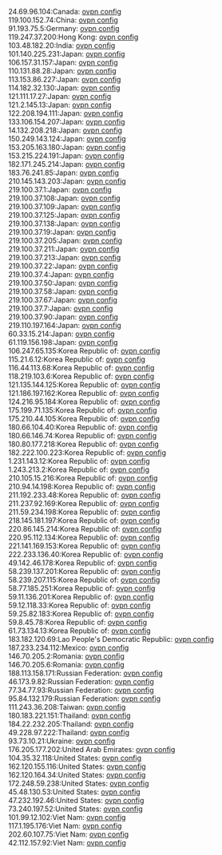 24.69.96.104:Canada: [ovpn config](vpn/24_69_96_104.ovpn)  
119.100.152.74:China: [ovpn config](vpn/119_100_152_74.ovpn)  
91.193.75.5:Germany: [ovpn config](vpn/91_193_75_5.ovpn)  
119.247.37.200:Hong Kong: [ovpn config](vpn/119_247_37_200.ovpn)  
103.48.182.20:India: [ovpn config](vpn/103_48_182_20.ovpn)  
101.140.225.231:Japan: [ovpn config](vpn/101_140_225_231.ovpn)  
106.157.31.157:Japan: [ovpn config](vpn/106_157_31_157.ovpn)  
110.131.88.28:Japan: [ovpn config](vpn/110_131_88_28.ovpn)  
113.153.86.227:Japan: [ovpn config](vpn/113_153_86_227.ovpn)  
114.182.32.130:Japan: [ovpn config](vpn/114_182_32_130.ovpn)  
121.111.17.27:Japan: [ovpn config](vpn/121_111_17_27.ovpn)  
121.2.145.13:Japan: [ovpn config](vpn/121_2_145_13.ovpn)  
122.208.194.111:Japan: [ovpn config](vpn/122_208_194_111.ovpn)  
133.106.154.207:Japan: [ovpn config](vpn/133_106_154_207.ovpn)  
14.132.208.218:Japan: [ovpn config](vpn/14_132_208_218.ovpn)  
150.249.143.124:Japan: [ovpn config](vpn/150_249_143_124.ovpn)  
153.205.163.180:Japan: [ovpn config](vpn/153_205_163_180.ovpn)  
153.215.224.191:Japan: [ovpn config](vpn/153_215_224_191.ovpn)  
182.171.245.214:Japan: [ovpn config](vpn/182_171_245_214.ovpn)  
183.76.241.85:Japan: [ovpn config](vpn/183_76_241_85.ovpn)  
210.145.143.203:Japan: [ovpn config](vpn/210_145_143_203.ovpn)  
219.100.37.1:Japan: [ovpn config](vpn/219_100_37_1.ovpn)  
219.100.37.108:Japan: [ovpn config](vpn/219_100_37_108.ovpn)  
219.100.37.109:Japan: [ovpn config](vpn/219_100_37_109.ovpn)  
219.100.37.125:Japan: [ovpn config](vpn/219_100_37_125.ovpn)  
219.100.37.138:Japan: [ovpn config](vpn/219_100_37_138.ovpn)  
219.100.37.19:Japan: [ovpn config](vpn/219_100_37_19.ovpn)  
219.100.37.205:Japan: [ovpn config](vpn/219_100_37_205.ovpn)  
219.100.37.211:Japan: [ovpn config](vpn/219_100_37_211.ovpn)  
219.100.37.213:Japan: [ovpn config](vpn/219_100_37_213.ovpn)  
219.100.37.22:Japan: [ovpn config](vpn/219_100_37_22.ovpn)  
219.100.37.4:Japan: [ovpn config](vpn/219_100_37_4.ovpn)  
219.100.37.50:Japan: [ovpn config](vpn/219_100_37_50.ovpn)  
219.100.37.58:Japan: [ovpn config](vpn/219_100_37_58.ovpn)  
219.100.37.67:Japan: [ovpn config](vpn/219_100_37_67.ovpn)  
219.100.37.7:Japan: [ovpn config](vpn/219_100_37_7.ovpn)  
219.100.37.90:Japan: [ovpn config](vpn/219_100_37_90.ovpn)  
219.110.197.164:Japan: [ovpn config](vpn/219_110_197_164.ovpn)  
60.33.15.214:Japan: [ovpn config](vpn/60_33_15_214.ovpn)  
61.119.156.198:Japan: [ovpn config](vpn/61_119_156_198.ovpn)  
106.247.65.135:Korea Republic of: [ovpn config](vpn/106_247_65_135.ovpn)  
115.21.6.12:Korea Republic of: [ovpn config](vpn/115_21_6_12.ovpn)  
116.44.113.68:Korea Republic of: [ovpn config](vpn/116_44_113_68.ovpn)  
118.219.103.6:Korea Republic of: [ovpn config](vpn/118_219_103_6.ovpn)  
121.135.144.125:Korea Republic of: [ovpn config](vpn/121_135_144_125.ovpn)  
121.186.197.162:Korea Republic of: [ovpn config](vpn/121_186_197_162.ovpn)  
124.216.95.184:Korea Republic of: [ovpn config](vpn/124_216_95_184.ovpn)  
175.199.71.135:Korea Republic of: [ovpn config](vpn/175_199_71_135.ovpn)  
175.210.44.105:Korea Republic of: [ovpn config](vpn/175_210_44_105.ovpn)  
180.66.104.40:Korea Republic of: [ovpn config](vpn/180_66_104_40.ovpn)  
180.66.146.74:Korea Republic of: [ovpn config](vpn/180_66_146_74.ovpn)  
180.80.177.218:Korea Republic of: [ovpn config](vpn/180_80_177_218.ovpn)  
182.222.100.223:Korea Republic of: [ovpn config](vpn/182_222_100_223.ovpn)  
1.231.143.12:Korea Republic of: [ovpn config](vpn/1_231_143_12.ovpn)  
1.243.213.2:Korea Republic of: [ovpn config](vpn/1_243_213_2.ovpn)  
210.105.15.216:Korea Republic of: [ovpn config](vpn/210_105_15_216.ovpn)  
210.94.14.198:Korea Republic of: [ovpn config](vpn/210_94_14_198.ovpn)  
211.192.233.48:Korea Republic of: [ovpn config](vpn/211_192_233_48.ovpn)  
211.237.92.169:Korea Republic of: [ovpn config](vpn/211_237_92_169.ovpn)  
211.59.234.198:Korea Republic of: [ovpn config](vpn/211_59_234_198.ovpn)  
218.145.181.197:Korea Republic of: [ovpn config](vpn/218_145_181_197.ovpn)  
220.86.145.214:Korea Republic of: [ovpn config](vpn/220_86_145_214.ovpn)  
220.95.112.134:Korea Republic of: [ovpn config](vpn/220_95_112_134.ovpn)  
221.141.169.153:Korea Republic of: [ovpn config](vpn/221_141_169_153.ovpn)  
222.233.136.40:Korea Republic of: [ovpn config](vpn/222_233_136_40.ovpn)  
49.142.46.178:Korea Republic of: [ovpn config](vpn/49_142_46_178.ovpn)  
58.239.137.201:Korea Republic of: [ovpn config](vpn/58_239_137_201.ovpn)  
58.239.207.115:Korea Republic of: [ovpn config](vpn/58_239_207_115.ovpn)  
58.77.185.251:Korea Republic of: [ovpn config](vpn/58_77_185_251.ovpn)  
59.11.136.201:Korea Republic of: [ovpn config](vpn/59_11_136_201.ovpn)  
59.12.118.33:Korea Republic of: [ovpn config](vpn/59_12_118_33.ovpn)  
59.25.82.183:Korea Republic of: [ovpn config](vpn/59_25_82_183.ovpn)  
59.8.45.78:Korea Republic of: [ovpn config](vpn/59_8_45_78.ovpn)  
61.73.134.13:Korea Republic of: [ovpn config](vpn/61_73_134_13.ovpn)  
183.182.120.69:Lao People's Democratic Republic: [ovpn config](vpn/183_182_120_69.ovpn)  
187.233.234.112:Mexico: [ovpn config](vpn/187_233_234_112.ovpn)  
146.70.205.2:Romania: [ovpn config](vpn/146_70_205_2.ovpn)  
146.70.205.6:Romania: [ovpn config](vpn/146_70_205_6.ovpn)  
188.113.158.171:Russian Federation: [ovpn config](vpn/188_113_158_171.ovpn)  
46.173.9.82:Russian Federation: [ovpn config](vpn/46_173_9_82.ovpn)  
77.34.77.93:Russian Federation: [ovpn config](vpn/77_34_77_93.ovpn)  
95.84.132.179:Russian Federation: [ovpn config](vpn/95_84_132_179.ovpn)  
111.243.36.208:Taiwan: [ovpn config](vpn/111_243_36_208.ovpn)  
180.183.221.151:Thailand: [ovpn config](vpn/180_183_221_151.ovpn)  
184.22.232.205:Thailand: [ovpn config](vpn/184_22_232_205.ovpn)  
49.228.97.222:Thailand: [ovpn config](vpn/49_228_97_222.ovpn)  
93.73.10.21:Ukraine: [ovpn config](vpn/93_73_10_21.ovpn)  
176.205.177.202:United Arab Emirates: [ovpn config](vpn/176_205_177_202.ovpn)  
104.35.32.118:United States: [ovpn config](vpn/104_35_32_118.ovpn)  
162.120.155.116:United States: [ovpn config](vpn/162_120_155_116.ovpn)  
162.120.164.34:United States: [ovpn config](vpn/162_120_164_34.ovpn)  
172.248.59.238:United States: [ovpn config](vpn/172_248_59_238.ovpn)  
45.48.130.53:United States: [ovpn config](vpn/45_48_130_53.ovpn)  
47.232.192.46:United States: [ovpn config](vpn/47_232_192_46.ovpn)  
73.240.197.52:United States: [ovpn config](vpn/73_240_197_52.ovpn)  
101.99.12.102:Viet Nam: [ovpn config](vpn/101_99_12_102.ovpn)  
117.1.195.176:Viet Nam: [ovpn config](vpn/117_1_195_176.ovpn)  
202.60.107.75:Viet Nam: [ovpn config](vpn/202_60_107_75.ovpn)  
42.112.157.92:Viet Nam: [ovpn config](vpn/42_112_157_92.ovpn)  
